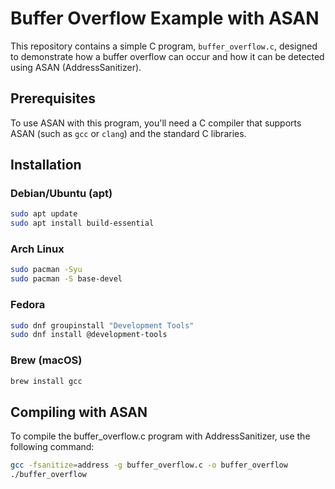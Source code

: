 # Buffer Overflow Example with ASAN

This repository contains a simple C program, `buffer_overflow.c`, designed to demonstrate how a buffer overflow can occur and how it can be detected using ASAN (AddressSanitizer).

## Prerequisites

To use ASAN with this program, you'll need a C compiler that supports ASAN (such as `gcc` or `clang`) and the standard C libraries.

## Installation

### Debian/Ubuntu (apt)

```bash
sudo apt update
sudo apt install build-essential
```

### Arch Linux
```bash
sudo pacman -Syu
sudo pacman -S base-devel
```

### Fedora
```bash
sudo dnf groupinstall "Development Tools"
sudo dnf install @development-tools
```

### Brew (macOS)
```bash
brew install gcc
```

## Compiling with ASAN
To compile the buffer_overflow.c program with AddressSanitizer, use the following command:
```bash
gcc -fsanitize=address -g buffer_overflow.c -o buffer_overflow
./buffer_overflow
```
